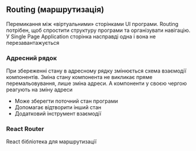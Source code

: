 ## Routing (маршрутизація)

Перемикання між «віртуальними» сторінками UI програми. Routing потрібен, щоб спростити структуру програми та організувати навігацію. У Single Page Application сторінка насправді одна і вона не перезавантажується

### Адресний рядок

При збереженні стану в адресному рядку змінюється схема взаємодії компонентів. Зміна стану компонента не викликає пряме перемальовування, лише зміна адреси. А компоненти у своєю чергою реагують на зміну адреси

-   Може зберегти поточний стан програми
-   Допомагає відтворити інший стан
-   Додатковий інструмент взаємодії

### React Router

React бібліотека для маршрутизації

